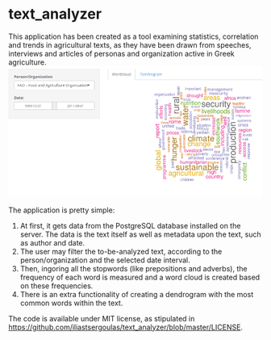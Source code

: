 # text_analyzer
This application has been created as a tool examining statistics, correlation and trends in agricultural texts, 
as they have been drawn from speeches, interviews and articles of personas and organization active in Greek agriculture.
![Alt text](screenshot.png?raw=true "Text analyzer - agristats.eu")

The application is pretty simple: 

1. At first, it gets data from the PostgreSQL database installed on the server. The data is the text itself as well as metadata upon the text, such as author and date. 
2. The user may filter the to-be-analyzed text, according to the person/organization and the selected date interval.
3. Then, ingoring all the stopwords (like prepositions and adverbs), the frequency of each word is measured and a word cloud is created based on these frequencies.
4. There is an extra functionality of creating a dendrogram with the most common words within the text.

The code is available under MIT license, as stipulated in https://github.com/iliastsergoulas/text_analyzer/blob/master/LICENSE.